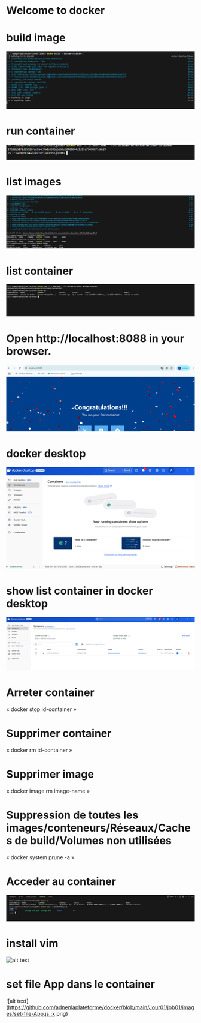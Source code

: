 # Welcome to docker

# build image

![alt text](https://github.com/adnenlaplateforme/docker/blob/main/Jour01/job01/images/build-image.png)

# run container

![alt text](https://github.com/adnenlaplateforme/docker/blob/main/Jour01/job01/images/run-container.png)

# list images

![alt text](https://github.com/adnenlaplateforme/docker/blob/main/Jour01/job01/images/list-images.png)

# list container

![alt text](https://github.com/adnenlaplateforme/docker/blob/main/Jour01/job01/images/list-container.png)

# Open http://localhost:8088 in your browser.

![alt text](https://github.com/adnenlaplateforme/docker/blob/main/Jour01/job01/images/browser.png)

# docker desktop

![alt text](https://github.com/adnenlaplateforme/docker/blob/main/Jour01/job01/images/docker-01.png)

# show list container in docker desktop

![alt text](https://github.com/adnenlaplateforme/docker/blob/main/Jour01/job01/images/docker-desktop.png)

# Arreter container

« docker stop id-container »

# Supprimer container

« docker rm id-container »

# Supprimer image

« docker image rm image-name »

# Suppression de toutes les images/conteneurs/Réseaux/Caches de build/Volumes non utilisées

« docker system prune -a »

# Acceder au container

![alt text](https://github.com/adnenlaplateforme/docker/blob/main/Jour01/job01/images/docker-exec.png)

# install vim

![alt text](https://github.com/adnenlaplateforme/docker/blob/main/Jour01/job01/images/install-vim.png)

# set file App dans le container

![alt text](https://github.com/adnenlaplateforme/docker/blob/main/Jour01/job01/images/set-file-App.js.:x
png)
